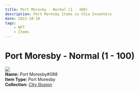 ```yaml
---
title: Port Moresby - Normal (1 - 100)
description: Port Moresby Items in Chia Inventory
date: 2022-10-10
tags:
    - NFT
    - Items
---
```


# Port Moresby - Normal (1 - 100)
<div class="item_thumbnail">
<img loading="lazy" src="https://r3eunwshiyf462piarqqhwcsnq64txfpmiq7zixnyl56cbvamoca.arweave.net/jslG2kdGC89p6ARhA9hSbD3J3K9iIfyi7cL74QagY4Q"><br/>
<div><strong>Name:</strong> Port Moresby#088</div>
<div><strong>Item Type:</strong> Port Moresby</div>
<div><strong>Collection:</strong> <a href="https://www.spacescan.io/xch/nft/collection/col1lend2dcn558km4wcwta4xnkfv3xpcmlp9kyt0m909emvfxechlyqdl5ndg">City Illusion</a></div>
</div>

